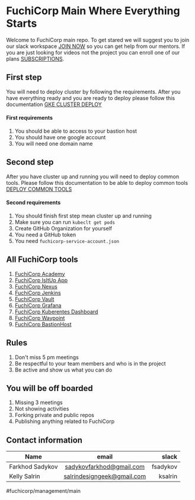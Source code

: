 # FuchiCorp Main Where Everything Starts
Welcome to FuchiCorp main repo. To get stared we will suggest you to join our slack workspace [JOIN NOW](https://join.slack.com/t/fuchicorp/shared_invite/zt-137bqkjp0-opqNRaSp6QuJomoT8MNAZA) so you can get help from our mentors. If you are just looking for videos not the project you can enroll one of our plans [SUBSCRIPTIONS](https://academy.fuchicorp.com/accounting/plans).   


## First step 
You will need to deploy cluster by following the requirements. After you have everything ready and you are ready to deploy please follow this documentation [GKE CLUSTER DEPLOY](https://github.com/fuchicorp/cluster-infrastructure/blob/master/kube-cluster/README.md)

#### First requirements
1. You should be able to access to your bastion host
2. You should have one google account 
3. You will need one domain name 



## Second step
After you have cluster up and running you will need to deploy common tools. Please follow this documentation to be able to deploy common tools [DEPLOY COMMON TOOLS](https://github.com/fuchicorp/common_tools/blob/master/README.md)

#### Second requirements
1. You should finish first step mean cluster up and running
2. Make sure you can run `kubeclt get pods`
3. Create GitHub Organization for yourself 
4. You need a GitHub token 
5. You need `fuchicorp-service-account.json` 


## All FuchiCorp tools 
1. [FuchiCorp Academy](http://academy.fuchicorp.com/)
2. [FuchiCorp IsItUp App](http://isitup.fuchicorp.com/)
3. [FuchiCorp Nexus](http://nexus.fuchicorp.com/)
4. [FuchiCorp Jenkins](http://jenkins.fuchicorp.com/)
5. [FuchiCorp Vault](http://vault.fuchicorp.com/)
6. [FuchiCorp Grafana ](http://grafana.fuchicorp.com/login)
7. [FuchiCorp Kuberentes Dashboard](http://dashboard.fuchicorp.com/login)
8. [FuchiCorp Waypoint](http://waypoint.fuchicorp.com)
9. [FuchiCorp BastionHost](bastion.fuchicorp.com)


## Rules
1. Don't miss 5 pm meetings
2. Be respectful to your team members and who is in the project 
3. Be active and show us what you can do


## You will be off boarded
1. Missing 3 meetings 
2. Not showing activities
3. Forking private and public repos 
4. Publishing anything related to FuchiCorp


## Contact information
| Name              |          email             |  slack   |
|-------------------|:--------------------------:|---------:|
| Farkhod Sadykov   | sadykovfarkhod@gmail.com   | fsadykov |
| Kelly   Salrin    | salrindesigngeek@gmail.com | ksalrin  |


#fuchicorp/management/main